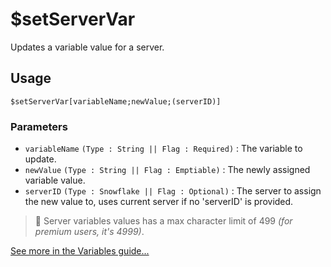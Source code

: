# $setServerVar
Updates a variable value for a server.

## Usage
```
$setServerVar[variableName;newValue;(serverID)]
```

### Parameters 
- `variableName` `(Type : String || Flag : Required)` : The variable to update.
- `newValue` `(Type : String || Flag : Emptiable)` : The newly assigned variable value.
- `serverID` `(Type : Snowflake || Flag : Optional)` : The server to assign the new value to, uses current server if no 'serverID' is provided.

> 📝 Server variables values has a max character limit of 499 _(for premium users, it's 4999)_.

[See more in the Variables guide...](https://nilpointer-software.github.io/bdfd-wiki/guides/variables.html)
